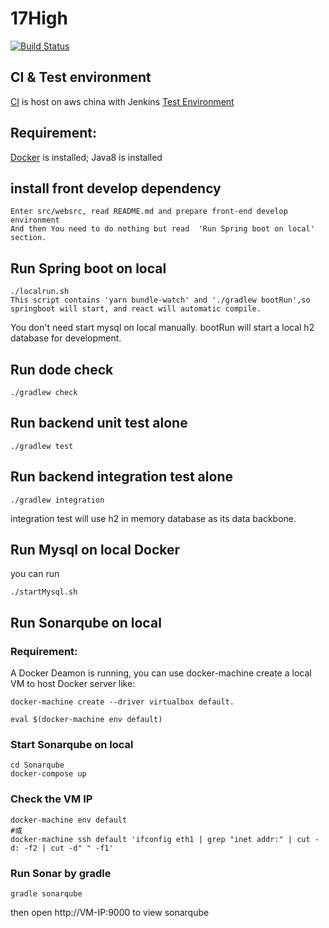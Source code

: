 # 17High

[![Build Status](https://travis-ci.org/tw-wh-devops-community/17high_web.svg?branch=development)](https://travis-ci.org/tw-wh-devops-community/17high_web)

## CI & Test environment
[CI](http://54.223.217.159:18080/) is host on aws china with Jenkins
[Test Environment](http://54.223.217.159:18080/)


## Requirement:

[Docker](https://docs.docker.com/docker-for-mac/install/#download-docker-for-mac) is installed;
Java8 is installed
## install front develop dependency
```
Enter src/websrc, read README.md and prepare front-end develop environment
And then You need to do nothing but read  'Run Spring boot on local' section.
```
## Run Spring boot on local

~~~
./localrun.sh
This script contains 'yarn bundle-watch' and './gradlew bootRun',so springboot will start, and react will automatic compile.
~~~
You don't need start mysql on local manually. bootRun will start a local h2 database for development.

## Run dode check
~~~
./gradlew check
~~~

## Run backend unit test alone
~~~
./gradlew test
~~~

## Run backend integration test alone
~~~
./gradlew integration
~~~
integration test will use h2 in memory database as its data backbone.

## Run Mysql on local Docker
you can run
```
./startMysql.sh
```

## Run Sonarqube on local

### Requirement:
A Docker Deamon is running, you can use docker-machine create a local VM to host Docker server like:
```
docker-machine create --driver virtualbox default.
```
```
eval $(docker-machine env default)
```

### Start Sonarqube on local
```
cd Sonarqube
docker-compose up
```
### Check the VM IP
```
docker-machine env default
#或
docker-machine ssh default 'ifconfig eth1 | grep "inet addr:" | cut -d: -f2 | cut -d" " -f1'
```

### Run Sonar by gradle
```
gradle sonarqube
```
then open http://VM-IP:9000 to view sonarqube
